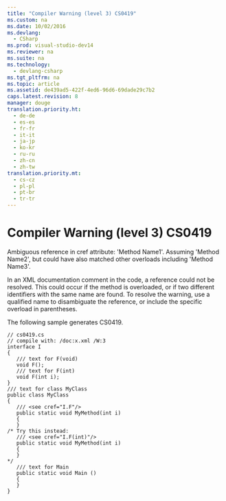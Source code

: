 ```yaml
---
title: "Compiler Warning (level 3) CS0419"
ms.custom: na
ms.date: 10/02/2016
ms.devlang: 
  - CSharp
ms.prod: visual-studio-dev14
ms.reviewer: na
ms.suite: na
ms.technology: 
  - devlang-csharp
ms.tgt_pltfrm: na
ms.topic: article
ms.assetid: de439ad5-422f-4ed6-96d6-69dade29c7b2
caps.latest.revision: 8
manager: douge
translation.priority.ht: 
  - de-de
  - es-es
  - fr-fr
  - it-it
  - ja-jp
  - ko-kr
  - ru-ru
  - zh-cn
  - zh-tw
translation.priority.mt: 
  - cs-cz
  - pl-pl
  - pt-br
  - tr-tr
---
```

# Compiler Warning (level 3) CS0419
Ambiguous reference in cref attribute: 'Method Name1'.  Assuming 'Method Name2', but could have also matched other overloads including 'Method Name3'.  
  
 In an XML documentation comment in the code, a reference could not be resolved. This could occur if the method is overloaded, or if two different identifiers with the same name are found. To resolve the warning, use a qualified name to disambiguate the reference, or include the specific overload in parentheses.  
  
 The following sample generates CS0419.  
  
```  
// cs0419.cs  
// compile with: /doc:x.xml /W:3  
interface I  
{  
   /// text for F(void)  
   void F();  
   /// text for F(int)  
   void F(int i);  
}  
/// text for class MyClass  
public class MyClass  
{  
   /// <see cref="I.F"/>  
   public static void MyMethod(int i)  
   {  
   }  
/* Try this instead:  
   /// <see cref="I.F(int)"/>  
   public static void MyMethod(int i)  
   {  
   }  
*/  
   /// text for Main  
   public static void Main ()  
   {  
   }  
}  
```